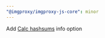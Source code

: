 ```yaml
---
"@imgproxy/imgproxy-js-core": minor
---
```


Add [Calc hashsums](https://docs.imgproxy.net/usage/getting_info#calc-hashsums) info option
